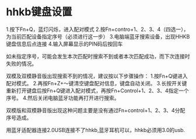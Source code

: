 # hhkb键盘设置
1.按下Fn+Q，蓝灯闪烁，进入配对模式
2.按Fn+contro+1、2、3、4（四选一），为当前匹配设备指定序号（必须进行这一步）
3.电脑端蓝牙搜索设备，出现HHKB键盘信息后点连接
4.输入屏幕显示的PIN码后按回车

如未指定序号，可能会发生本次匹配时搜索不到或者本次匹配成功，而下次连接时失败的情况。

双模及双模静音版出现搜索不到的情况，建议按以下步骤操作：
1.按Fn+Q键进入配对模式。
2.再按Fn+Z+～键清空键盘配对信息，键盘自动关闭。
3.长按开关键重新打开键盘后按Fn+Q键进入配对模式，再按Fn+Control+1、2、3、4指定一个序号。
4.然后关闭电脑蓝牙功能再打开进行搜索。

双模版和双模静音版出现这种问题主要是没有通过Fn+control+1、2、3、4分配序号造成。

用蓝牙适配器连接2.0USB连接不了hhkb,蓝牙耳机可以，hhkb必须用3.0的usb.
